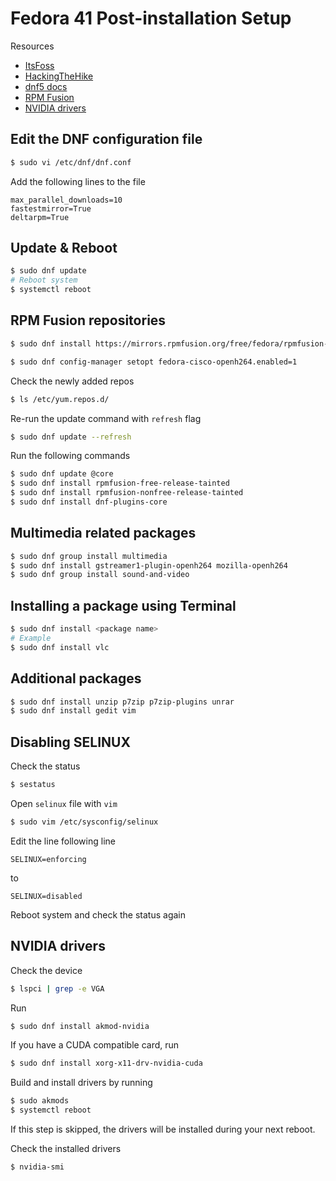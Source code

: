 # Fedora 41 Post-installation Setup

Resources
- [ItsFoss](https://itsfoss.com/things-to-do-after-installing-fedora/)
- [HackingTheHike](https://www.hackingthehike.com/)
- [dnf5 docs](https://dnf5.readthedocs.io/en/latest/dnf5.conf.5.html#options-for-both-main-and-repo)
- [RPM Fusion](https://rpmfusion.org/Configuration)
- [NVIDIA drivers](https://rpmfusion.org/Howto/NVIDIA)

## Edit the DNF configuration file
```bash
$ sudo vi /etc/dnf/dnf.conf
```
Add the following lines to the file

```config
max_parallel_downloads=10
fastestmirror=True
deltarpm=True
```
## Update & Reboot
```bash
$ sudo dnf update
# Reboot system
$ systemctl reboot
```
## RPM Fusion repositories
```bash
$ sudo dnf install https://mirrors.rpmfusion.org/free/fedora/rpmfusion-free-release-$(rpm -E %fedora).noarch.rpm https://mirrors.rpmfusion.org/nonfree/fedora/rpmfusion-nonfree-release-$(rpm -E %fedora).noarch.rpm

$ sudo dnf config-manager setopt fedora-cisco-openh264.enabled=1
```
Check the newly added repos
```bash
$ ls /etc/yum.repos.d/
```

Re-run the update command with `refresh` flag
```bash
$ sudo dnf update --refresh
```
Run the following commands
```bash
$ sudo dnf update @core
$ sudo dnf install rpmfusion-free-release-tainted
$ sudo dnf install rpmfusion-nonfree-release-tainted 
$ sudo dnf install dnf-plugins-core
```

## Multimedia related packages
```bash
$ sudo dnf group install multimedia
$ sudo dnf install gstreamer1-plugin-openh264 mozilla-openh264
$ sudo dnf group install sound-and-video
```

## Installing a package using Terminal
```bash
$ sudo dnf install <package name>
# Example
$ sudo dnf install vlc
```

## Additional packages
```bash
$ sudo dnf install unzip p7zip p7zip-plugins unrar
$ sudo dnf install gedit vim
```

## Disabling SELINUX
Check the status
```bash
$ sestatus
```
Open `selinux` file with `vim`
```bash
$ sudo vim /etc/sysconfig/selinux
```
Edit the line following line
```config
SELINUX=enforcing
```
to
```config
SELINUX=disabled
```
Reboot system and check the status again

## NVIDIA drivers
Check the device
```bash
$ lspci | grep -e VGA
```

Run
```bash
$ sudo dnf install akmod-nvidia
```

If you have a CUDA compatible card, run
```bash
$ sudo dnf install xorg-x11-drv-nvidia-cuda
```

Build and install drivers by running
```bash
$ sudo akmods
$ systemctl reboot
```
If this step is skipped, the drivers will be installed during your next reboot.

Check the installed drivers
```bash
$ nvidia-smi
```
